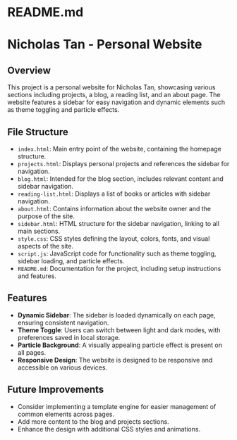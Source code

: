 # README.md

# Nicholas Tan - Personal Website

## Overview

This project is a personal website for Nicholas Tan, showcasing various sections including projects, a blog, a reading list, and an about page. The website features a sidebar for easy navigation and dynamic elements such as theme toggling and particle effects.

## File Structure

- `index.html`: Main entry point of the website, containing the homepage structure.
- `projects.html`: Displays personal projects and references the sidebar for navigation.
- `blog.html`: Intended for the blog section, includes relevant content and sidebar navigation.
- `reading-list.html`: Displays a list of books or articles with sidebar navigation.
- `about.html`: Contains information about the website owner and the purpose of the site.
- `sidebar.html`: HTML structure for the sidebar navigation, linking to all main sections.
- `style.css`: CSS styles defining the layout, colors, fonts, and visual aspects of the site.
- `script.js`: JavaScript code for functionality such as theme toggling, sidebar loading, and particle effects.
- `README.md`: Documentation for the project, including setup instructions and features.

## Features

- **Dynamic Sidebar**: The sidebar is loaded dynamically on each page, ensuring consistent navigation.
- **Theme Toggle**: Users can switch between light and dark modes, with preferences saved in local storage.
- **Particle Background**: A visually appealing particle effect is present on all pages.
- **Responsive Design**: The website is designed to be responsive and accessible on various devices.

## Future Improvements

- Consider implementing a template engine for easier management of common elements across pages.
- Add more content to the blog and projects sections.
- Enhance the design with additional CSS styles and animations.